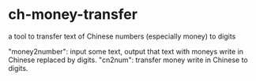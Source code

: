 # ch-money-transfer
a tool to transfer text of Chinese numbers (especially money) to digits

"money2number": input some text, output that text with moneys write in Chinese replaced by digits.
"cn2num": transfer money write in Chinese to digits.
